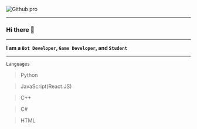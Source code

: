 ![Github pro](https://user-images.githubusercontent.com/89427972/141657473-c79f8851-599a-4a36-b110-6d60689b7a05.png)


--------------------------------

### Hi there 👋

----------


**I am a ```Bot Developer```, ```Game Developer```, and ```Student```**


------------------------


```Languages```


> Python
 
>JavaScript(React.JS)

>C++

>C#

>HTML

